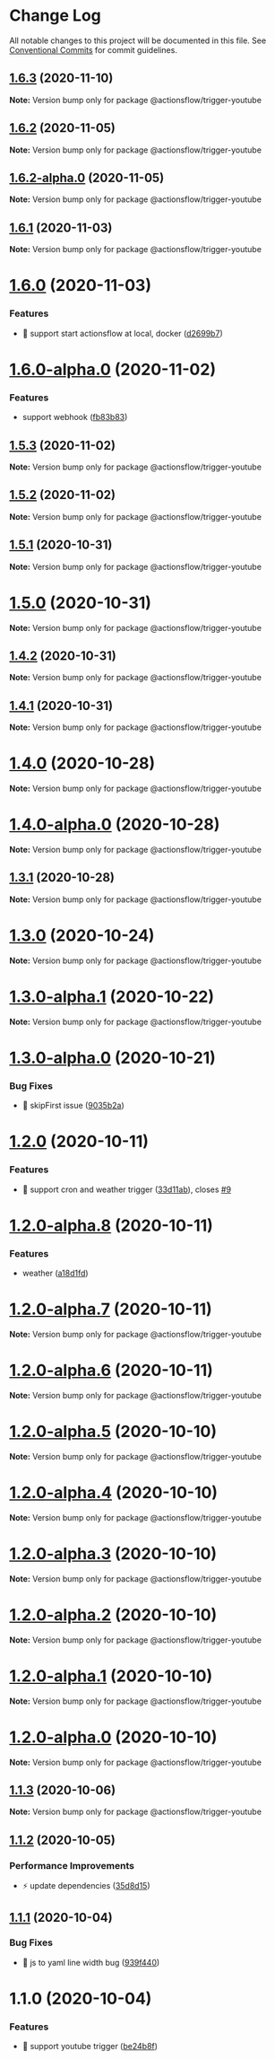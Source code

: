 # Change Log

All notable changes to this project will be documented in this file.
See [Conventional Commits](https://conventionalcommits.org) for commit guidelines.

## [1.6.3](https://github.com/actionsflow/actionsflow/compare/@actionsflow/trigger-youtube@1.6.2...@actionsflow/trigger-youtube@1.6.3) (2020-11-10)

**Note:** Version bump only for package @actionsflow/trigger-youtube





## [1.6.2](https://github.com/actionsflow/actionsflow/compare/@actionsflow/trigger-youtube@1.6.2-alpha.0...@actionsflow/trigger-youtube@1.6.2) (2020-11-05)

**Note:** Version bump only for package @actionsflow/trigger-youtube





## [1.6.2-alpha.0](https://github.com/actionsflow/actionsflow/compare/@actionsflow/trigger-youtube@1.6.1...@actionsflow/trigger-youtube@1.6.2-alpha.0) (2020-11-05)

**Note:** Version bump only for package @actionsflow/trigger-youtube





## [1.6.1](https://github.com/actionsflow/actionsflow/compare/@actionsflow/trigger-youtube@1.6.0...@actionsflow/trigger-youtube@1.6.1) (2020-11-03)

**Note:** Version bump only for package @actionsflow/trigger-youtube





# [1.6.0](https://github.com/actionsflow/actionsflow/compare/@actionsflow/trigger-youtube@1.5.3...@actionsflow/trigger-youtube@1.6.0) (2020-11-03)


### Features

* 🎸 support start actionsflow at local, docker ([d2699b7](https://github.com/actionsflow/actionsflow/commit/d2699b7b9251f6b2ce36ce0300079d62f29bed8f))





# [1.6.0-alpha.0](https://github.com/actionsflow/actionsflow/compare/@actionsflow/trigger-youtube@1.5.3...@actionsflow/trigger-youtube@1.6.0-alpha.0) (2020-11-02)


### Features

* support webhook ([fb83b83](https://github.com/actionsflow/actionsflow/commit/fb83b83b95049f65cab929495ebcd67187e6685d))





## [1.5.3](https://github.com/actionsflow/actionsflow/compare/@actionsflow/trigger-youtube@1.5.2...@actionsflow/trigger-youtube@1.5.3) (2020-11-02)

**Note:** Version bump only for package @actionsflow/trigger-youtube





## [1.5.2](https://github.com/actionsflow/actionsflow/compare/@actionsflow/trigger-youtube@1.5.1...@actionsflow/trigger-youtube@1.5.2) (2020-11-02)

**Note:** Version bump only for package @actionsflow/trigger-youtube





## [1.5.1](https://github.com/actionsflow/actionsflow/compare/@actionsflow/trigger-youtube@1.5.0...@actionsflow/trigger-youtube@1.5.1) (2020-10-31)

**Note:** Version bump only for package @actionsflow/trigger-youtube





# [1.5.0](https://github.com/actionsflow/actionsflow/compare/@actionsflow/trigger-youtube@1.4.2...@actionsflow/trigger-youtube@1.5.0) (2020-10-31)

**Note:** Version bump only for package @actionsflow/trigger-youtube





## [1.4.2](https://github.com/actionsflow/actionsflow/compare/@actionsflow/trigger-youtube@1.4.1...@actionsflow/trigger-youtube@1.4.2) (2020-10-31)

**Note:** Version bump only for package @actionsflow/trigger-youtube





## [1.4.1](https://github.com/actionsflow/actionsflow/compare/@actionsflow/trigger-youtube@1.4.0...@actionsflow/trigger-youtube@1.4.1) (2020-10-31)

**Note:** Version bump only for package @actionsflow/trigger-youtube





# [1.4.0](https://github.com/actionsflow/actionsflow/compare/@actionsflow/trigger-youtube@1.4.0-alpha.0...@actionsflow/trigger-youtube@1.4.0) (2020-10-28)

**Note:** Version bump only for package @actionsflow/trigger-youtube





# [1.4.0-alpha.0](https://github.com/actionsflow/actionsflow/compare/@actionsflow/trigger-youtube@1.3.1...@actionsflow/trigger-youtube@1.4.0-alpha.0) (2020-10-28)

**Note:** Version bump only for package @actionsflow/trigger-youtube





## [1.3.1](https://github.com/actionsflow/actionsflow/compare/@actionsflow/trigger-youtube@1.3.0...@actionsflow/trigger-youtube@1.3.1) (2020-10-28)

**Note:** Version bump only for package @actionsflow/trigger-youtube





# [1.3.0](https://github.com/actionsflow/actionsflow/compare/@actionsflow/trigger-youtube@1.3.0-alpha.1...@actionsflow/trigger-youtube@1.3.0) (2020-10-24)

**Note:** Version bump only for package @actionsflow/trigger-youtube





# [1.3.0-alpha.1](https://github.com/actionsflow/actionsflow/compare/@actionsflow/trigger-youtube@1.3.0-alpha.0...@actionsflow/trigger-youtube@1.3.0-alpha.1) (2020-10-22)

**Note:** Version bump only for package @actionsflow/trigger-youtube





# [1.3.0-alpha.0](https://github.com/actionsflow/actionsflow/compare/@actionsflow/trigger-youtube@1.2.0...@actionsflow/trigger-youtube@1.3.0-alpha.0) (2020-10-21)


### Bug Fixes

* 🐛 skipFirst issue ([9035b2a](https://github.com/actionsflow/actionsflow/commit/9035b2a3e80085fe9e0f94053edeae55526b5a34))





# [1.2.0](https://github.com/actionsflow/actionsflow/compare/@actionsflow/trigger-youtube@1.1.3...@actionsflow/trigger-youtube@1.2.0) (2020-10-11)


### Features

* 🎸 support cron and weather trigger ([33d11ab](https://github.com/actionsflow/actionsflow/commit/33d11ab0952b84aaa38e7195407138180f727392)), closes [#9](https://github.com/actionsflow/actionsflow/issues/9)





# [1.2.0-alpha.8](https://github.com/actionsflow/actionsflow/compare/@actionsflow/trigger-youtube@1.2.0-alpha.7...@actionsflow/trigger-youtube@1.2.0-alpha.8) (2020-10-11)


### Features

* weather ([a18d1fd](https://github.com/actionsflow/actionsflow/commit/a18d1fd3d27db8a287452381eaf0d38470ea2993))





# [1.2.0-alpha.7](https://github.com/actionsflow/actionsflow/compare/@actionsflow/trigger-youtube@1.2.0-alpha.6...@actionsflow/trigger-youtube@1.2.0-alpha.7) (2020-10-11)

**Note:** Version bump only for package @actionsflow/trigger-youtube





# [1.2.0-alpha.6](https://github.com/actionsflow/actionsflow/compare/@actionsflow/trigger-youtube@1.2.0-alpha.5...@actionsflow/trigger-youtube@1.2.0-alpha.6) (2020-10-11)

**Note:** Version bump only for package @actionsflow/trigger-youtube





# [1.2.0-alpha.5](https://github.com/actionsflow/actionsflow/compare/@actionsflow/trigger-youtube@1.2.0-alpha.4...@actionsflow/trigger-youtube@1.2.0-alpha.5) (2020-10-10)

**Note:** Version bump only for package @actionsflow/trigger-youtube





# [1.2.0-alpha.4](https://github.com/actionsflow/actionsflow/compare/@actionsflow/trigger-youtube@1.2.0-alpha.3...@actionsflow/trigger-youtube@1.2.0-alpha.4) (2020-10-10)

**Note:** Version bump only for package @actionsflow/trigger-youtube





# [1.2.0-alpha.3](https://github.com/actionsflow/actionsflow/compare/@actionsflow/trigger-youtube@1.2.0-alpha.2...@actionsflow/trigger-youtube@1.2.0-alpha.3) (2020-10-10)

**Note:** Version bump only for package @actionsflow/trigger-youtube





# [1.2.0-alpha.2](https://github.com/actionsflow/actionsflow/compare/@actionsflow/trigger-youtube@1.2.0-alpha.1...@actionsflow/trigger-youtube@1.2.0-alpha.2) (2020-10-10)

**Note:** Version bump only for package @actionsflow/trigger-youtube





# [1.2.0-alpha.1](https://github.com/actionsflow/actionsflow/compare/@actionsflow/trigger-youtube@1.2.0-alpha.0...@actionsflow/trigger-youtube@1.2.0-alpha.1) (2020-10-10)

**Note:** Version bump only for package @actionsflow/trigger-youtube





# [1.2.0-alpha.0](https://github.com/actionsflow/actionsflow/compare/@actionsflow/trigger-youtube@1.1.3...@actionsflow/trigger-youtube@1.2.0-alpha.0) (2020-10-10)

**Note:** Version bump only for package @actionsflow/trigger-youtube





## [1.1.3](https://github.com/actionsflow/actionsflow/compare/@actionsflow/trigger-youtube@1.1.2...@actionsflow/trigger-youtube@1.1.3) (2020-10-06)

**Note:** Version bump only for package @actionsflow/trigger-youtube





## [1.1.2](https://github.com/actionsflow/actionsflow/compare/@actionsflow/trigger-youtube@1.1.1...@actionsflow/trigger-youtube@1.1.2) (2020-10-05)


### Performance Improvements

* ⚡️ update dependencies ([35d8d15](https://github.com/actionsflow/actionsflow/commit/35d8d15d049f9b8109186449c3405a7c891d1bab))





## [1.1.1](https://github.com/actionsflow/actionsflow/compare/@actionsflow/trigger-youtube@1.1.0...@actionsflow/trigger-youtube@1.1.1) (2020-10-04)


### Bug Fixes

* 🐛 js to yaml line width bug ([939f440](https://github.com/actionsflow/actionsflow/commit/939f440e735ebffbf14224974e4ebe325f23edd8))





# 1.1.0 (2020-10-04)


### Features

* 🎸 support youtube trigger ([be24b8f](https://github.com/actionsflow/actionsflow/commit/be24b8f4aaf9b5570b84075c8656d30791a2f6fd))
